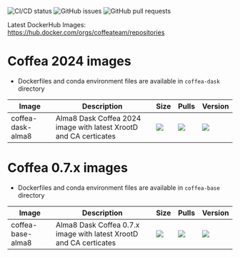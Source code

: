 ![CI/CD status](https://github.com/CoffeaTeam/af-images/workflows/PullRequest/badge.svg)
![GitHub issues](https://img.shields.io/github/issues/coffeateam/af-images)
![GitHub pull requests](https://img.shields.io/github/issues-pr/coffeateam/af-images)

Latest DockerHub Images: https://hub.docker.com/orgs/coffeateam/repositories


# Coffea 2024 images

* Dockerfiles and conda environment files are available in `coffea-dask` directory

| Image           | Description                                   |  Size | Pulls | Version | 
|-----------------|-----------------------------------------------|--------------|-------------|-------------|
| coffea-dask-alma8     | Alma8 Dask Coffea 2024 image with latest XrootD and CA certicates            | ![](https://img.shields.io/docker/image-size/coffeateam/coffea-dask-alma8?sort=date) | ![](https://img.shields.io/docker/pulls/coffeateam/coffea-dask-alma8?sort=date) | ![](https://img.shields.io/docker/v/coffeateam/coffea-dask-alma8?sort=date) 



# Coffea 0.7.x images

* Dockerfiles and conda environment files are available in `coffea-base` directory


| Image           | Description                                   |  Size | Pulls | Version | 
|-----------------|-----------------------------------------------|--------------|-------------|-------------|
| coffea-base-alma8     | Alma8 Dask Coffea 0.7.x image with latest XrootD and CA certicates            | ![](https://img.shields.io/docker/image-size/coffeateam/coffea-base-alma8?sort=date) | ![](https://img.shields.io/docker/pulls/coffeateam/coffea-base-alma8?sort=date) | ![](https://img.shields.io/docker/v/coffeateam/coffea-base-alma8?sort=date) 






